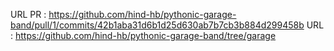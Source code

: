 URL PR : https://github.com/hind-hb/pythonic-garage-band/pull/1/commits/42b1aba31d6b1d25d630ab7b7cb3b884d299458b
URL : https://github.com/hind-hb/pythonic-garage-band/tree/garage
